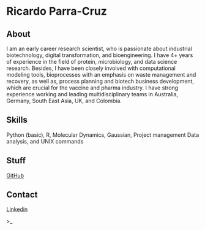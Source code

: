 <!DOCTYPE html>
<html >
<head>
  <meta charset="UTF-8">
  <meta name="viewport" content="width=device-width, initial-scale=1.0">
  <title>Adam personal webpage </title>
  <link href="https://fonts.googleapis.com/css?family=Ubuntu|VT323&display=swap" rel="stylesheet">
  <link rel="stylesheet" href="css/style.css">
</head>
<body>
  <h1>Ricardo Parra-Cruz</h1>
  <h2>About</h2>
  <p>
I am an early career research scientist, who is passionate about industrial biotechnology, digital
transformation, and bioengineering. I have 4+ years of experience in the field of protein,
microbiology, and data science research. Besides, I have been closely involved with computational
modeling tools, bioprocesses with an emphasis on waste management and recovery, as well as,
process planning and biotech business development, which are crucial for the vaccine and pharma
industry. I have strong experience working and leading multidisciplinary teams in Australia,
Germany, South East Asia, UK, and Colombia.
  </p>
   <h2>Skills</h2>
  <p>Python (basic), R, Molecular Dynamics, Gaussian, Project management Data analysis, and UNIX commands</p>
   <h2>Stuff</h2>
  <p><a href="https://github.com/ricardoparra747" target="_blank">GitHub</a></p>
  <h2>Contact</h2>
  <p><a href="https://www.linkedin.com/in/ricardo-andr%C3%A9s-parra-cruz-phd-a7265247/" target="_blank">Linkedin</a></p>
  <p id="command-prompt">>_</p>
</body>
</html>
